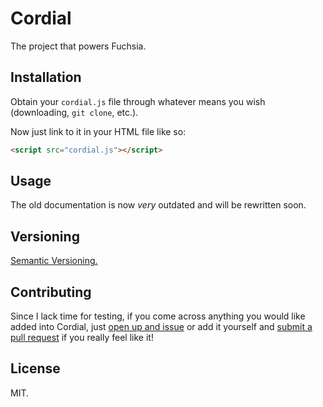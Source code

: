 # Cordial
The project that powers Fuchsia.

## Installation
Obtain your `cordial.js` file through whatever means you wish (downloading, `git clone`, etc.).

Now just link to it in your HTML file like so:

```html
<script src="cordial.js"></script>
```

## Usage
The old documentation is now *very* outdated and will be rewritten soon.

## Versioning
[Semantic Versioning.](http://semver.org)

## Contributing
Since I lack time for testing, if you come across anything you would like added into Cordial, just [open up and issue](https://github.com/Loquacious/Cordial/issues/new) or add it yourself and [submit a pull request](https://github.com/Loquacious/Cordial/compare) if you really feel like it!

## License
MIT.
